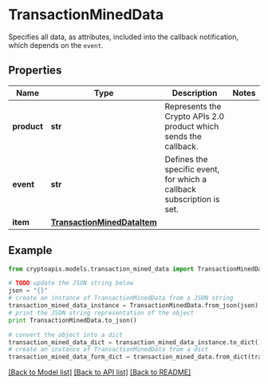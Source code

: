 # TransactionMinedData

Specifies all data, as attributes, included into the callback notification, which depends on the `event`.

## Properties
Name | Type | Description | Notes
------------ | ------------- | ------------- | -------------
**product** | **str** | Represents the Crypto APIs 2.0 product which sends the callback. | 
**event** | **str** | Defines the specific event, for which a callback subscription is set. | 
**item** | [**TransactionMinedDataItem**](TransactionMinedDataItem.md) |  | 

## Example

```python
from cryptoapis.models.transaction_mined_data import TransactionMinedData

# TODO update the JSON string below
json = "{}"
# create an instance of TransactionMinedData from a JSON string
transaction_mined_data_instance = TransactionMinedData.from_json(json)
# print the JSON string representation of the object
print TransactionMinedData.to_json()

# convert the object into a dict
transaction_mined_data_dict = transaction_mined_data_instance.to_dict()
# create an instance of TransactionMinedData from a dict
transaction_mined_data_form_dict = transaction_mined_data.from_dict(transaction_mined_data_dict)
```
[[Back to Model list]](../README.md#documentation-for-models) [[Back to API list]](../README.md#documentation-for-api-endpoints) [[Back to README]](../README.md)


